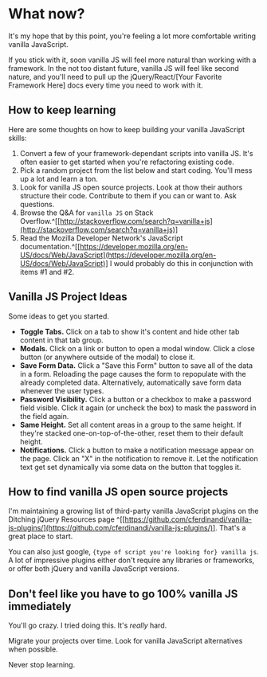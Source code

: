 
# What now?

It's my hope that by this point, you're feeling a lot more comfortable writing vanilla JavaScript.

If you stick with it, soon vanilla JS will feel more natural than working with a framework. In the not too distant future, vanilla JS will feel like second nature, and you'll need to pull up the jQuery/React/[Your Favorite Framework Here] docs every time you need to work with it.

## How to keep learning

Here are some thoughts on how to keep building your vanilla JavaScript skills:

1. Convert a few of your framework-dependant scripts into vanilla JS. It's often easier to get started when you're refactoring existing code.
2. Pick a random project from the list below and start coding. You'll mess up a lot and learn a ton.
3. Look for vanilla JS open source projects. Look at thow their authors structure their code. Contribute to them if you can or want to. Ask questions.
4. Browse the Q&A for `vanilla JS` on Stack Overflow.^[[http://stackoverflow.com/search?q=vanilla+js](http://stackoverflow.com/search?q=vanilla+js)]
5. Read the Mozilla Developer Network's JavaScript documentation.^[[https://developer.mozilla.org/en-US/docs/Web/JavaScript](https://developer.mozilla.org/en-US/docs/Web/JavaScript)] I would probably do this in conjunction with items #1 and #2.


## Vanilla JS Project Ideas

Some ideas to get you started.

- **Toggle Tabs.** Click on a tab to show it's content and hide other tab content in that tab group.
- **Modals.** Click on a link or button to open a modal window. Click a close button (or anywhere outside of the modal) to close it.
- **Save Form Data.** Click a "Save this Form" button to save all of the data in a form. Reloading the page causes the form to repopulate with the already completed data. Alternatively, automatically save form data whenever the user types.
- **Password Visibility.** Click a button or a checkbox to make a password field visible. Click it again (or uncheck the box) to mask the password in the field again.
- **Same Height.** Set all content areas in a group to the same height. If they're stacked one-on-top-of-the-other, reset them to their default height.
- **Notifications.** Click a button to make a notification message appear on the page. Click an "X" in the notification to remove it. Let the notification text get set dynamically via some data on the button that toggles it.


## How to find vanilla JS open source projects

I'm maintaining a growing list of third-party vanilla JavaScript plugins on the Ditching jQuery Resources page ^[[https://github.com/cferdinandi/vanilla-js-plugins/](https://github.com/cferdinandi/vanilla-js-plugins/)]. That's a great place to start.

You can also just google, `{type of script you're looking for} vanilla js`. A lot of impressive plugins either don't require any libraries or frameworks, or offer both jQuery and vanilla JavaScript versions.


## Don't feel like you have to go 100% vanilla JS immediately

You'll go crazy. I tried doing this. It's *really* hard.

Migrate your projects over time. Look for vanilla JavaScript alternatives when possible.

Never stop learning.